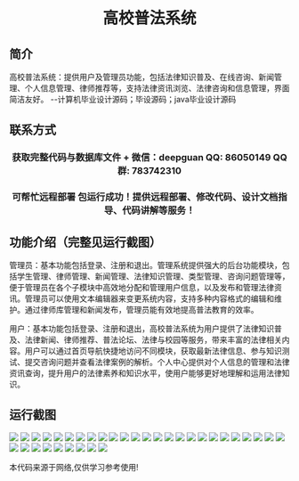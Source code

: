 <p><h1 align="center">高校普法系统</h1></p>

## 简介
高校普法系统：提供用户及管理员功能，包括法律知识普及、在线咨询、新闻管理、个人信息管理、律师推荐等，支持法律资讯浏览、法律咨询和信息管理，界面简洁友好。    --计算机毕业设计源码；毕设源码；java毕业设计源码


## 联系方式
<p><h3 align="center">获取完整代码与数据库文件 + 微信：deepguan QQ: 86050149 QQ群: 783742310</h3></p>
<p><h3 align="center">可帮忙远程部署 包运行成功！提供远程部署、修改代码、设计文档指导、代码讲解等服务！</h3></p>

## 功能介绍（完整见运行截图）
管理员：基本功能包括登录、注册和退出。管理系统提供强大的后台功能模块，包括学生管理、律师管理、新闻管理、法律知识管理、类型管理、咨询问题管理等，便于管理员在各个子模块中高效地分配和管理用户信息，以及发布和管理法律资讯。管理员可以使用文本编辑器来变更系统内容，支持多种内容格式的编辑和维护。通过律师库管理和新闻发布，管理员能有效地提高普法教育的效率。

用户：基本功能包括登录、注册和退出，高校普法系统为用户提供了法律知识普及、法律新闻、律师推荐、普法论坛、法律与校园等服务，带来丰富的法律相关内容。用户可以通过首页导航快捷地访问不同模块，获取最新法律信息、参与知识测试、提交咨询问题并查看法律案例的解析。个人中心提供对个人信息的管理和法律资讯查询，提升用户的法律素养和知识水平，使用户能够更好地理解和运用法律知识。


## 运行截图
![](img/001.jpg)
![](img/002.jpg)
![](img/003.jpg)
![](img/004.jpg)
![](img/005.jpg)
![](img/006.jpg)
![](img/007.jpg)
![](img/008.jpg)
![](img/009.jpg)
![](img/010.jpg)
![](img/011.jpg)
![](img/012.jpg)
![](img/013.jpg)
![](img/014.jpg)
![](img/015.jpg)
![](img/016.jpg)
![](img/017.jpg)
![](img/018.jpg)
![](img/019.jpg)
![](img/020.jpg)
![](img/021.jpg)
![](img/022.jpg)
![](img/023.jpg)
![](img/024.jpg)
![](img/025.jpg)
![](img/026.jpg)
![](img/027.jpg)
![](img/028.jpg)
![](img/029.jpg)
![](img/030.jpg)
![](img/031.jpg)
![](img/032.jpg)
![](img/033.jpg)
![](img/034.jpg)

<p>本代码来源于网络,仅供学习参考使用!</p>
